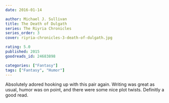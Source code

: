 ```yaml
---
date: 2016-01-14

author: Michael J. Sullivan
title: The Death of Dulgath
series: The Riyria Chronicles
series_order: 3
cover: riyria-chronicles-3-death-of-dulgath.jpg

rating: 5.0
published: 2015
goodreads_id: 24683898

categories: ["Fantasy"]
tags: ["Fantasy", "Humor"]
---
```


Absolutely adored hooking up with this pair again. Writing was great as usual, humor was on point, and there were some nice plot twists. Definitly a good read.
